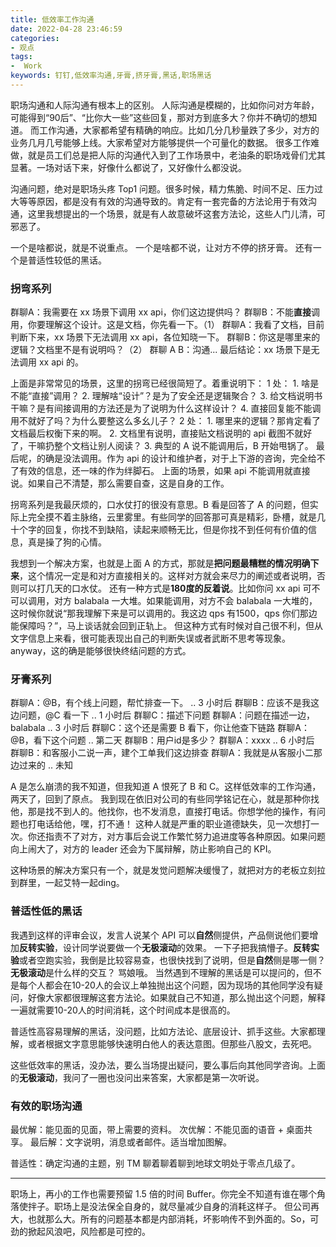 ```yaml
---
title: 低效率工作沟通
date: 2022-04-28 23:46:59 
categories:
- 观点
tags:
-  Work
keywords: 钉钉,低效率沟通,牙膏,挤牙膏,黑话,职场黑话
---
```


职场沟通和人际沟通有根本上的区别。
人际沟通是模糊的，比如你问对方年龄，可能得到“90后”、“比你大一些”这些回复，那对方到底多大？你并不确切的想知道。
而工作沟通，大家都希望有精确的响应。比如几分几秒量跌了多少，对方的业务几月几号能够上线。大家希望对方能够提供一个可量化的数据。
很多工作难做，就是员工们总是把人际的沟通代入到了工作场景中，老油条的职场戏骨们尤其显著。一场对话下来，好像什么都说了，又好像什么都没说。

沟通问题，绝对是职场头疼 Top1 问题。很多时候，精力焦脆、时间不足、压力过大等等原因，都是没有有效的沟通导致的。肯定有一套完备的方法论用于有效沟通，这里我想提出的一个场景，就是有人故意破坏这套方法论，这些人门儿清，可邪恶了。

一个是啥都说，就是不说重点。
一个是啥都不说，让对方不停的挤牙膏。
还有一个是普适性较低的黑话。

<!-- more -->

### 拐弯系列
群聊A：我需要在 xx 场景下调用 xx api，你们这边提供吗？
群聊B：不能**直接**调用，你要理解这个设计。这是文档，你先看一下。（1）
群聊A：我看了文档，目前判断下来，xx 场景下无法调用 xx api，各位知晓一下。
群聊B：你这是哪里来的逻辑？文档里不是有说明吗？（2）
群聊 A B：沟通...
最后结论：xx 场景下是无法调用 xx api 的。

上面是非常常见的场景，这里的拐弯已经很简短了。着重说明下：
1 处：
    1. 啥是不能“直接”调用？
    2. 理解啥“设计”？是为了安全还是逻辑聚合？
    3. 给文档说明书干嘛？是有间接调用的方法还是为了说明为什么这样设计？
    4. 直接回复能不能调用不就好了吗？为什么要整这么多幺儿子？
2 处：
    1. 哪里来的逻辑？那肯定看了文档最后权衡下来的啊。
    2. 文档里有说明，直接贴文档说明的 api 截图不就好了，干嘛扔整个文档让别人阅读？
    3. 典型的 A 说不能调用后，B 开始甩锅了。
最后呢，的确是没法调用。作为 api 的设计和维护者，对于上下游的咨询，完全给不了有效的信息，还一味的作为绊脚石。
上面的场景，如果 api 不能调用就直接说。如果自己不清楚，那么需要自查，这是自身的工作。

拐弯系列是我最厌烦的，口水仗打的很没有意思。B 看是回答了 A 的问题，但实际上完全摸不着主脉络，云里雾里。有些同学的回答那可真是精彩，卧槽，就是几十个字的回复，你找不到缺陷，读起来顺畅无比，但是你找不到任何有价值的信息，真是操了狗的心情。

我想到一个解决方案，也就是上面 A 的方式，那就是**把问题最糟糕的情况明确下来**，这个情况一定是和对方直接相关的。这样对方就会来尽力的阐述或者说明，否则可以打几天的口水仗。
还有一种方式是**180度的反着说**。比如你问 xx api 可不可以调用，对方 balabala 一大堆。如果能调用，对方不会 balabala 一大堆的，这时候你就说“那我理解下来是可以调用的。我这边 qps 有1500，qps 你们那边能保障吗？”，马上谈话就会回到正轨上。
但这种方式有时候对自己很不利，但从文字信息上来看，很可能表现出自己的判断失误或者武断不思考等现象。anyway，这的确是能够很快终结问题的方式。

### 牙膏系列
群聊A：@B，有个线上问题，帮忙排查一下。
.. 3 小时后
群聊B：应该不是我这边问题，@C 看一下
.. 1 小时后
群聊C：描述下问题
群聊A：问题在描述一边，balabala
.. 3 小时后
群聊C：这个还是需要 B 看下，你让他查下链路
群聊A：@B，看下这个问题
.. 第二天
群聊B：用户id是多少？
群聊A：xxxx
.. 6 小时后
群聊B：和客服小二说一声，建个工单我们这边排查
群聊A：我就是从客服小二那边过来的
.. 未知

A 是怎么崩溃的我不知道，但我知道 A 恨死了 B 和 C。这样低效率的工作沟通，两天了，回到了原点。
我到现在依旧对公司的有些同学铭记在心，就是那种你找他，那是找不到人的。他找你，也不发消息，直接打电话。你想学他的操作，有问题也打电话给他，嘿，打不通！
这种人就是严重的职业道德缺失，见一次想打一次。你还指责不了对方，对方事后会说工作繁忙努力追进度等各种原因。如果问题向上闹大了，对方的 leader 还会为下属辩解，防止影响自己的 KPI。

这种场景的解决方案只有一个，就是发觉问题解决缓慢了，就把对方的老板立刻拉到群里，一起艾特一起ding。

### 普适性低的黑话
我遇到这样的评审会议，发言人说某个 API 可以**自然**侧提供，产品侧说他们要增加**反转实验**，设计同学说要做一个**无极滚动**的效果。
一下子把我搞懵子。**反转实验**或者空跑实验，我倒是比较容易查，也很快找到了说明，但是**自然**侧是哪一侧？**无极滚动**是什么样的交互？
骂娘哦。
当然遇到不理解的黑话是可以提问的，但不是每个人都会在10-20人的会议上单独抛出这个问题，因为现场的其他同学没有疑问，好像大家都很理解这套方法论。如果就自己不知道，那么抛出这个问题，解释一遍就需要10-20人的时间消耗，这个时间成本是很高的。

普适性高容易理解的黑话，没问题，比如方法论、底层设计、抓手这些。大家都理解，或者根据文字意思能够快速明白他人的表达意图。但那些八股文，去死吧。

这些低效率的黑话，没办法，要么当场提出疑问，要么事后向其他同学咨询。上面的**无极滚动**，我问了一圈也没问出来答案，大家都是第一次听说。

### 有效的职场沟通
最优解：能见面的见面，带上需要的资料。
次优解：不能见面的语音 + 桌面共享。
最后解：文字说明，消息或者邮件。适当增加图解。

普适性：确定沟通的主题，别 TM 聊着聊着聊到地球文明处于零点几级了。

---

职场上，再小的工作也需要预留 1.5 倍的时间 Buffer。你完全不知道有谁在哪个角落使拌子。职场上是没法保全自身的，就尽量减少自身的消耗这样子。
但公司再大，也就那么大。所有的问题基本都是内部消耗，坏影响传不到外面的。So，可劲的掀起风浪吧，风险都是可控的。